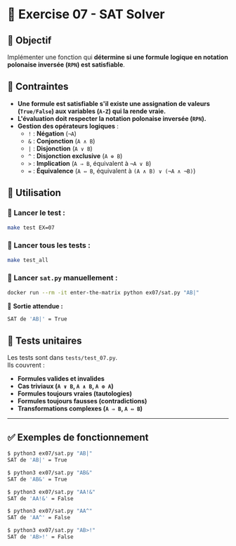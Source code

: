 # 🔄 Exercise 07 - SAT Solver

## 🎯 Objectif
Implémenter une fonction qui **détermine si une formule logique en notation polonaise inversée (`RPN`) est satisfiable**.

## 📌 Contraintes
- **Une formule est satisfiable s'il existe une assignation de valeurs (`True/False`) aux variables (`A-Z`) qui la rende vraie.**
- **L'évaluation doit respecter la notation polonaise inversée (`RPN`).**
- **Gestion des opérateurs logiques** :
  - `!` : **Négation** (`¬A`)
  - `&` : **Conjonction** (`A ∧ B`)
  - `|` : **Disjonction** (`A ∨ B`)
  - `^` : **Disjonction exclusive** (`A ⊕ B`)
  - `>` : **Implication** (`A ⇒ B`, équivalent à `¬A ∨ B`)
  - `=` : **Équivalence** (`A ⇔ B`, équivalent à `(A ∧ B) ∨ (¬A ∧ ¬B)`)

## 🚀 Utilisation
### 📌 Lancer le test :
```sh
make test EX=07
```

### 📌 Lancer tous les tests :
```sh
make test_all
```

### 📌 Lancer `sat.py` manuellement :
```sh
docker run --rm -it enter-the-matrix python ex07/sat.py "AB|"
```
📌 **Sortie attendue :**
```sh
SAT de 'AB|' = True
```

## 🔬 Tests unitaires
Les tests sont dans `tests/test_07.py`.  
Ils couvrent :
- **Formules valides et invalides**
- **Cas triviaux (`A ∨ B`, `A ∧ B`, `A ⊕ A`)**
- **Formules toujours vraies (tautologies)**
- **Formules toujours fausses (contradictions)**
- **Transformations complexes (`A ⇒ B`, `A ⇔ B`)**

---

## ✅ Exemples de fonctionnement
```sh
$ python3 ex07/sat.py "AB|"
SAT de 'AB|' = True

$ python3 ex07/sat.py "AB&"
SAT de 'AB&' = True

$ python3 ex07/sat.py "AA!&"
SAT de 'AA!&' = False

$ python3 ex07/sat.py "AA^"
SAT de 'AA^' = False

$ python3 ex07/sat.py "AB>!"
SAT de 'AB>!' = False
```
